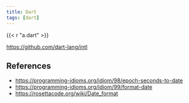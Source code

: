 ```yaml
---
title: Dart
tags: [dart]
---
```


{{< r "a.dart" >}}

<https://github.com/dart-lang/intl>

## References

- <https://programming-idioms.org/idiom/98/epoch-seconds-to-date>
- <https://programming-idioms.org/idiom/99/format-date>
- <https://rosettacode.org/wiki/Date_format>
